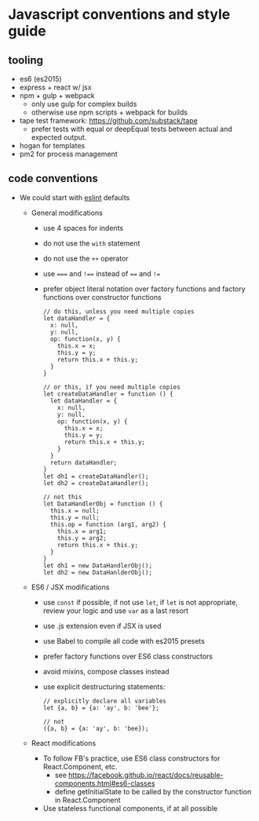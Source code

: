 # Javascript conventions and style guide

## tooling

* es6 (es2015)
* express +  react w/ jsx 
* npm + gulp + webpack
  * only use gulp for complex builds
  * otherwise use npm scripts + webpack for builds
* tape test framework: https://github.com/substack/tape
  * prefer tests with equal or deepEqual tests between actual and expected output.
* hogan for templates
* pm2 for process management


## code conventions

* We could start with [eslint](http://eslint.org/docs/rules/)  defaults
  * General modifications
    * use 4 spaces for indents 
    * do not use the `with` statement
    * do not use the `++` operator
    * use `===` and `!==` instead of `==` and `!=`
    * prefer object literal notation over factory functions and factory functions over constructor functions
  
      ```
      // do this, unless you need multiple copies
      let dataHandler = {
        x: null,
        y: null,
        op: function(x, y) {
          this.x = x;
          this.y = y;
          return this.x + this.y;
        }
      }
      
      // or this, if you need multiple copies
      let createDataHandler = function () {
        let dataHandler = {
          x: null,
          y: null,
          op: function(x, y) {
            this.x = x;
            this.y = y;
            return this.x + this.y;
          }
        }
        return dataHandler;
      }
      let dh1 = createDataHandler();
      let dh2 = createDataHandler();
      
      // not this
      let DataHandlerObj = function () {
        this.x = null;
        this.y = null;
        this.op = function (arg1, arg2) {
          this.x = arg1;
          this.y = arg2;
          return this.x + this.y;
        }
      }
      let dh1 = new DataHandlerObj();
      let dh2 = new DataHanlderObj();
      ```

  * ES6 / JSX modifications
    * use `const` if possible, if not use `let`, if `let` is not appropriate, review your logic and use `var` as a last resort
    * use .js extension even if JSX is used
    * use Babel to compile all code with es2015 presets
    * prefer factory functions over ES6 class  constructors
    * avoid mixins, compose classes instead
    * use explicit destructuring statements:
    
      ```  
      // explicitly declare all variables
      let {a, b} = {a: 'ay', b: 'bee'};
      
      // not
      ({a, b} = {a: 'ay', b: 'bee});
      ```
  
  * React modifications
    * To follow FB's practice, use ES6 class constructors for React.Component, etc.
      * see https://facebook.github.io/react/docs/reusable-components.html#es6-classes
      * define getInitialState to be called by the constructor function in React.Component
    * Use stateless functional components, if at all possible
